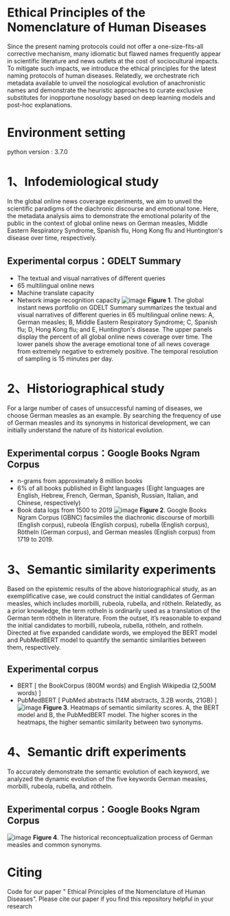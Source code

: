 Ethical Principles of the Nomenclature of Human Diseases
========================================================
Since the present naming protocols could not offer a one-size-fits-all corrective mechanism, many idiomatic but flawed names frequently appear in scientific literature and news outlets at the cost of sociocultural impacts.  To mitigate such impacts, we introduce the ethical principles for the latest naming protocols of human diseases.  Relatedly, we orchestrate rich metadata available to unveil the nosological evolution of anachronistic names and demonstrate the heuristic approaches to curate exclusive substitutes for inopportune nosology based on deep learning models and post-hoc explanations.
# Environment setting
python version : 3.7.0
# 1、Infodemiological study
In the global online news coverage experiments, we aim to unveil the scientific paradigms of the diachronic discourse and emotional tone. Here, the metadata analysis aims to demonstrate the emotional polarity of the public in the context of global online news on German measles, Middle Eastern Respiratory Syndrome, Spanish flu, Hong Kong flu and Huntington's disease over time, respectively.
## Experimental corpus：GDELT Summary
* The textual and visual narratives of different queries
*	65 multilingual online news
*	Machine translate capacity
*	Network image recognition capacity
![image](/blob/main/Historiographical%20study/Figure%203.jpg)
__Figure 1__. The global instant news portfolio on GDELT Summary summarizes the textual and visual narratives of different queries in 65 multilingual online news: A, German measles; B, Middle Eastern Respiratory Syndrome; C, Spanish flu; D, Hong Kong flu; and E, Huntington's disease. The upper panels display the percent of all global online news coverage over time. The lower panels show the average emotional tone of all news coverage from extremely negative to extremely positive. The temporal resolution of sampling is 15 minutes per day.
# 2、Historiographical study
For a large number of cases of unsuccessful naming of diseases, we choose German measles as an example. By searching the frequency of use of German measles and its synonyms in historical development, we can initially understand the nature of its historical evolution.
## Experimental corpus：Google Books Ngram Corpus
*	n-grams from approximately 8 million books
*	6% of all books published in Eight languages (Eight languages are English, Hebrew, French, German, Spanish, Russian, Italian, and Chinese, respectively)
*	Book data logs from 1500 to 2019
![image](https://github.com/YaChen8/Naming_human_disease/blob/main/Historiographical%20study/Figure%203.jpg)
__Figure 2__. Google Books Ngram Corpus (GBNC) facsimiles the diachronic discourse of morbilli (English corpus), rubeola (English corpus), rubella (English corpus), Rötheln (German corpus), and German measles (English corpus) from 1719 to 2019.
# 3、Semantic similarity experiments
Based on the epistemic results of the above historiographical study, as an exemplificative case, we could construct the initial candidates of German measles, which includes morbilli, rubeola, rubella, and rötheln. Relatedly, as a prior knowledge, the term rotheln is ordinarily used as a translation of the German term rötheln in literature. From the outset, it’s reasonable to expand the initial candidates to morbilli, rubeola, rubella, rötheln, and rotheln.
Directed at five expanded candidate words, we employed the BERT model and PubMedBERT model to quantify the semantic similarities between them, respectively.
## Experimental corpus
*	BERT [ the BookCorpus (800M words) and English Wikipedia (2,500M words) ]
*	PubMedBERT [ PubMed abstracts (14M abstracts, 3.2B words, 21GB) ]
![image](https://github.com/YaChen8/Naming_human_disease/blob/main/Semantic%20similarity%20experiments/Figure%205.jpg)
__Figure 3__. Heatmaps of semantic similarity scores. A, the BERT model and B, the PubMedBERT model. The higher scores in the heatmaps, the higher semantic similarity between two synonyms. 
# 4、Semantic drift experiments
To accurately demonstrate the semantic evolution of each keyword, we analyzed the dynamic evolution of the five keywords German measles, morbilli, rubeola, rubella, and rötheln.
## Experimental corpus：Google Books Ngram Corpus
![image](https://github.com/YaChen8/Naming_human_disease/blob/main/Semantic%20drift%20experiments/Figure%206.jpg)
__Figure 4__. The historical reconceptualization process of German measles and common synonyms. 
# Citing
Code for our paper " Ethical Principles of the Nomenclature of Human Diseases". Please cite our paper if you find this repository helpful in your research
